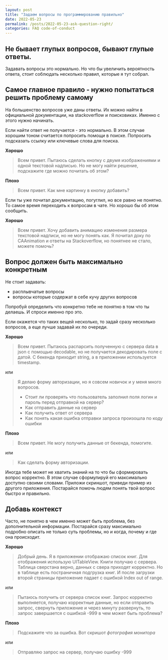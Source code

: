 ```yaml
---
layout: post
title: "Задаем вопросы по программированию правильно"
date: 2022-05-23
permalink: /posts/2022-05-23-ask-question-right/
categories: FAQ code-of-conduct
---
```


## Не бывает глупых вопросов, бывают глупые ответы. 

Задавать вопросы это нормально. Но что бы увеличить вероятность ответа, стоит соблюдать несколько правил, которые я тут собрал. 

## Самое главное правило - нужно попытаться решить проблему самому
На большенство вопросов уже даны ответы. Их можно найти в официальной документации, на stackoverflow и поисковиках. Именно с этого нужно начинать.

Если найти ответ не получается - это нормально. В этом случае хорошим тоном считается попросить помощи в поиске. Попросить подсказать ссылку или ключевые слова для поиска.

**Хорошо**

> Всем привет. Пытаюсь сделать кнопку с двумя изображениями и одной текстовой надписью. Но не могу найти решение, подскажите где можно почитать об этом?

**Плохо**

> Всем привет. Как мне картинку в кнопку добавить?

Если ты уже почитал документацию, погуглил, но все равно не понятно. То самое время переходить к вопросам в чате. Но хорошо бы об этом сообщить.

**Хорошо**

> Всем привет. Хочу добавить анимацию изменения размера текстовой надписи, но не могу понять как. Я почитал доку по CAAnimation и ответы на Stackoverflow, но понятнее не стало, можете помочь?

## Вопрос должен быть максимально конкретным

Не стоит задавать:
* расплывчатые вопросы
* вопросы которые содержат в себе кучу других вопросов

Попробуй определить что конкретно тебе не понятно в том что ты делаешь. И спроси именно про это.

Если окажется что таких вещей несколько, то задай сразу несколько вопросов, а еще лучше задавай их по очереди.

**Хорошо**

> Всем привет. Пытаюсь распарсить полученную с сервера data в json с помощью decodable, но не получается декодировать поле с датой. С бекенда приходит string, а в приложении используется timestamp. 

или

> Я делаю форму авторизации, но я совсем новичок и у меня много вопросов.
> * Стоит ли проверять что пользователь заполнил поля логин и пароль перед отправкой на сервер?
> * Как отправить данные на сервер 
> * Как получить ответ от сервера
> * Как понять какая ошибка отправки запроса произошла по коду ошибки

**Плохо**

> Всем привет. Не могу получить данные от бекенда, помогите.

или

> Как сделать форму авторизации.
> 
Иногда тебе может не хватить знаний на то что бы сформировать вопрос корректно. В этом случае сформулируй его максимально доступно своими словами. Приложи скриншот, приведи пример из другого приложения. Постарайся помочь людям понять твой вопрос быстро и правильно.

## Добавь контекст

Часто, не понятно в чем именно может быть проблема, без дополнительной информации. Постарайся сразу максимально подробно описать не только суть проблемы, но и когда, почему и где она происходит.

**Хорошо**

> Добрый день. Я в приложении отображаю список книг. Для отображения использую UITableView. Книги получаю с сервера. Таблица сверстана верно, данных с свера приходят корректно. Но в таблице есть постраничная подгрузка книг. И после загрузки второй страницы приложение падает с ошибкой Index out of range. 

или

> Пытаюсь получить от сервера список книг. Запрос корректно выполняется, получаю корректные данные, но если отправить запрос, свернуть приложение и через минуту развернуть, то запрос завершается с ошибкой -999 в чем может быть проблема?

**Плохо**

> Подскажите что за ошибка. Вот скришот *фотография монитора*

или

> Отправляю запрос на сервер, получаю ошибку  -999 
